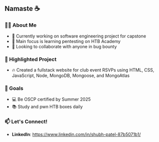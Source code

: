 ## Namaste ☕

### 👨‍🏫 About Me
- 🔭 Currently working on software engineering project for capstone 
- 🌱 Main focus is learning pentesting on HTB Academy
- 👯 Looking to collaborate with anyone in bug bounty 

### 🌟 Highlighted Project
 - ️‍🔥 Created a fullstack website for club event RSVPs using HTML, CSS, JavaScript, Node, MongoDB, Mongoose, and MongoAtlas

### 🎯 Goals
- 💻 Be OSCP certified by Summer 2025
- 📚 Study and pwn HTB boxes daily

### 📫 Let's Connect!
- **LinkedIn**: https://www.linkedin.com/in/shubh-patel-87b5071b1/
